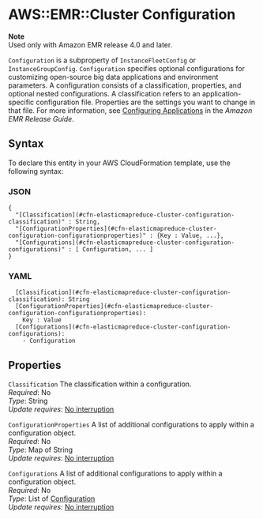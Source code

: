 # AWS::EMR::Cluster Configuration<a name="aws-properties-elasticmapreduce-cluster-configuration"></a>

**Note**  
Used only with Amazon EMR release 4\.0 and later\.

`Configuration` is a subproperty of `InstanceFleetConfig` or `InstanceGroupConfig`\. `Configuration` specifies optional configurations for customizing open\-source big data applications and environment parameters\. A configuration consists of a classification, properties, and optional nested configurations\. A classification refers to an application\-specific configuration file\. Properties are the settings you want to change in that file\. For more information, see [Configuring Applications](https://docs.aws.amazon.com/emr/latest/ReleaseGuide/emr-configure-apps.html) in the *Amazon EMR Release Guide*\.

## Syntax<a name="aws-properties-elasticmapreduce-cluster-configuration-syntax"></a>

To declare this entity in your AWS CloudFormation template, use the following syntax:

### JSON<a name="aws-properties-elasticmapreduce-cluster-configuration-syntax.json"></a>

```
{
  "[Classification](#cfn-elasticmapreduce-cluster-configuration-classification)" : String,
  "[ConfigurationProperties](#cfn-elasticmapreduce-cluster-configuration-configurationproperties)" : {Key : Value, ...},
  "[Configurations](#cfn-elasticmapreduce-cluster-configuration-configurations)" : [ Configuration, ... ]
}
```

### YAML<a name="aws-properties-elasticmapreduce-cluster-configuration-syntax.yaml"></a>

```
  [Classification](#cfn-elasticmapreduce-cluster-configuration-classification): String
  [ConfigurationProperties](#cfn-elasticmapreduce-cluster-configuration-configurationproperties): 
    Key : Value
  [Configurations](#cfn-elasticmapreduce-cluster-configuration-configurations): 
    - Configuration
```

## Properties<a name="aws-properties-elasticmapreduce-cluster-configuration-properties"></a>

`Classification`  <a name="cfn-elasticmapreduce-cluster-configuration-classification"></a>
The classification within a configuration\.  
*Required*: No  
*Type*: String  
*Update requires*: [No interruption](https://docs.aws.amazon.com/AWSCloudFormation/latest/UserGuide/using-cfn-updating-stacks-update-behaviors.html#update-no-interrupt)

`ConfigurationProperties`  <a name="cfn-elasticmapreduce-cluster-configuration-configurationproperties"></a>
A list of additional configurations to apply within a configuration object\.  
*Required*: No  
*Type*: Map of String  
*Update requires*: [No interruption](https://docs.aws.amazon.com/AWSCloudFormation/latest/UserGuide/using-cfn-updating-stacks-update-behaviors.html#update-no-interrupt)

`Configurations`  <a name="cfn-elasticmapreduce-cluster-configuration-configurations"></a>
A list of additional configurations to apply within a configuration object\.  
*Required*: No  
*Type*: List of [Configuration](#aws-properties-elasticmapreduce-cluster-configuration)  
*Update requires*: [No interruption](https://docs.aws.amazon.com/AWSCloudFormation/latest/UserGuide/using-cfn-updating-stacks-update-behaviors.html#update-no-interrupt)